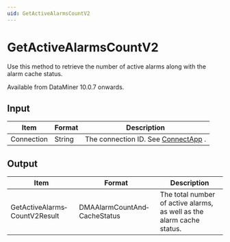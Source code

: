 ```yaml
---
uid: GetActiveAlarmsCountV2
---
```


# GetActiveAlarmsCountV2

Use this method to retrieve the number of active alarms along with the alarm cache status.

Available from DataMiner 10.0.7 onwards.

## Input

| Item       | Format | Description                                          |
|------------|--------|------------------------------------------------------|
| Connection | String | The connection ID. See [ConnectApp](xref:ConnectApp) . |

## Output

| Item                          | Format                       | Description                                                           |
|-------------------------------|------------------------------|-----------------------------------------------------------------------|
| GetActiveAlarms­CountV2Result | DMAAlarmCountAnd­CacheStatus | The total number of active alarms, as well as the alarm cache status. |

